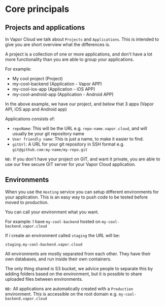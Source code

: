 # Core principals

## Projects and applications

In Vapor Cloud we talk about `Projects` and `Applications`. This is intended to give you are short overview
what the differences is.

A project is a collection of one or more applications, and don't have a lot more functionality than you are able to group your applications.

For example:

- My cool project (Project)
 - my-cool-backend (Application - Vapor APP)
 - my-cool-ios-app (Application - iOS APP)
 - my-cool-android-app (Application - Android APP)

In the above example, we have our project, and below that 3 apps (Vapor API, iOS app and Android app)

Applications consists of:

- `repoName`: This will be the URL e.g. `repo-name.vapor.cloud`, and will usually be your git repository name
- `User friendly name`: This is just a name, to make it easier to find.
- `gitUrl`: A URL for your git repository in SSH format e.g. `git@github.com:my-name/my-repo.git`

`NB:` If you don't have your project on GIT, and want it private, you are able to use our free secure GIT server for your Vapor Cloud application.

## Environments

When you use the `Hosting` service you can setup different environments for your application. This is an easy way to push code to be tested before moved to production.

You can call your environment what you want.

For example:
I have `my-cool-backend` hosted on `my-cool-backend.vapor.cloud`

If i create an environment called `staging` the URL will be:

`staging.my-cool-backend.vapor.cloud`

All environments are mostly separated from each other. They have their own databases, and run inside their own containers.

The only thing shared is S3 bucket, we advice people to separate this by adding folders based on the environment, but it is possible to share uploaded files between environments.

`NB:` All applications are automatically created with a `Production` environment. This is accessible on the root domain e.g. `my-cool-backend.vapor.cloud`
